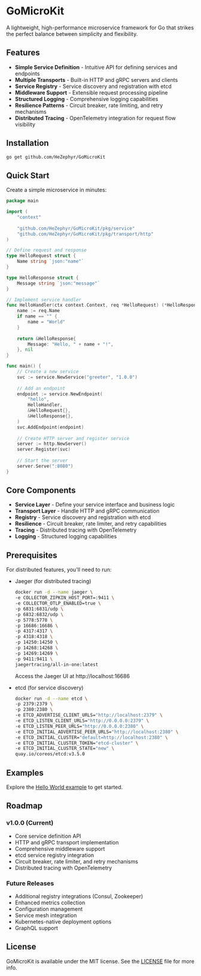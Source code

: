 # GoMicroKit

A lightweight, high-performance microservice framework for Go that strikes the perfect balance between simplicity and flexibility.

## Features

- **Simple Service Definition** - Intuitive API for defining services and endpoints
- **Multiple Transports** - Built-in HTTP and gRPC servers and clients
- **Service Registry** - Service discovery and registration with etcd
- **Middleware Support** - Extensible request processing pipeline
- **Structured Logging** - Comprehensive logging capabilities
- **Resilience Patterns** - Circuit breaker, rate limiting, and retry mechanisms
- **Distributed Tracing** - OpenTelemetry integration for request flow visibility

## Installation

```bash
go get github.com/HeZephyr/GoMicroKit
```

## Quick Start
Create a simple microservice in minutes:
```go
package main

import (
    "context"
    
    "github.com/HeZephyr/GoMicroKit/pkg/service"
    "github.com/HeZephyr/GoMicroKit/pkg/transport/http"
)

// Define request and response
type HelloRequest struct {
    Name string `json:"name"`
}

type HelloResponse struct {
    Message string `json:"message"`
}

// Implement service handler
func HelloHandler(ctx context.Context, req *HelloRequest) (*HelloResponse, error) {
    name := req.Name
    if name == "" {
        name = "World"
    }
    
    return &HelloResponse{
        Message: "Hello, " + name + "!",
    }, nil
}

func main() {
    // Create a new service
    svc := service.NewService("greeter", "1.0.0")
    
    // Add an endpoint
    endpoint := service.NewEndpoint(
        "hello",
        HelloHandler,
        &HelloRequest{},
        &HelloResponse{},
    )
    svc.AddEndpoint(endpoint)
    
    // Create HTTP server and register service
    server := http.NewServer()
    server.Register(svc)
    
    // Start the server
    server.Serve(":8080")
}
```
## Core Components
- **Service Layer** - Define your service interface and business logic
- **Transport Layer** - Handle HTTP and gRPC communication
- **Registry** - Service discovery and registration with etcd
- **Resilience** - Circuit breaker, rate limiter, and retry capabilities
- **Tracing** - Distributed tracing with OpenTelemetry
- **Logging** - Structured logging capabilities
## Prerequisites
For distributed features, you'll need to run:
- Jaeger (for distributed tracing)
    ```bash
    docker run -d --name jaeger \
    -e COLLECTOR_ZIPKIN_HOST_PORT=:9411 \
    -e COLLECTOR_OTLP_ENABLED=true \
    -p 6831:6831/udp \
    -p 6832:6832/udp \
    -p 5778:5778 \
    -p 16686:16686 \
    -p 4317:4317 \
    -p 4318:4318 \
    -p 14250:14250 \
    -p 14268:14268 \
    -p 14269:14269 \
    -p 9411:9411 \
    jaegertracing/all-in-one:latest
    ```
    Access the Jaeger UI at http://localhost:16686

- etcd (for service discovery)
    ```bash
    docker run -d --name etcd \
    -p 2379:2379 \
    -p 2380:2380 \
    -e ETCD_ADVERTISE_CLIENT_URLS="http://localhost:2379" \
    -e ETCD_LISTEN_CLIENT_URLS="http://0.0.0.0:2379" \
    -e ETCD_LISTEN_PEER_URLS="http://0.0.0.0:2380" \
    -e ETCD_INITIAL_ADVERTISE_PEER_URLS="http://localhost:2380" \
    -e ETCD_INITIAL_CLUSTER="default=http://localhost:2380" \
    -e ETCD_INITIAL_CLUSTER_TOKEN="etcd-cluster" \
    -e ETCD_INITIAL_CLUSTER_STATE="new" \
    quay.io/coreos/etcd:v3.5.0
    ```
## Examples
Explore the [Hello World example](examples/helloworld/http/server/main.go) to get started.
## Roadmap
### v1.0.0 (Current)
- Core service definition API
- HTTP and gRPC transport implementation
- Comprehensive middleware support
- etcd service registry integration
- Circuit breaker, rate limiter, and retry mechanisms
- Distributed tracing with OpenTelemetry
### Future Releases
- Additional registry integrations (Consul, Zookeeper)
- Enhanced metrics collection
- Configuration management
- Service mesh integration
- Kubernetes-native deployment options
- GraphQL support

## License

GoMicroKit is available under the MIT license. See the [LICENSE](https://github.com/HeZephyr/GoMicroKit/blob/main/LICENSE) file for more info.